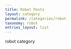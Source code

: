 ```yaml
---
title: Robot Posts
layout: category
permalink: /categories/robot
taxonomy: robot
entries_layout: list
---
```

robot category